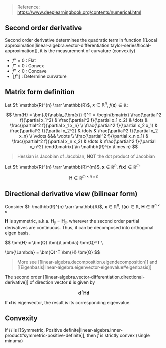 
> Reference: https://www.deeplearningbook.org/contents/numerical.html

## Second order derivative

Second order derivative determines the quadratic term in function [[Local approximation|linear-algebra.vector-differentiation.taylor-series#local-approximation]], it is the measurement of curvature (convexity)
- $f'' = 0$ : Flat
- $f'' > 0$ : Convex
- $f'' < 0$ : Concave
- $\|f''\|$ : Determine curvature

## Matrix form definition

Let $f: \mathbb{R}^{n} \rarr \mathbb{R}$, $\pmb{x} \in \mathbb{R}^{n}$, $f(\pmb{x}) \in \mathbb{R}$:

$$
\bm{H} =
\bm{J}(\nabla_{\bm{x}} f)^T =
\begin{bmatrix}
\frac{\partial^2 f}{\partial x_1^2} & \frac{\partial^2 f}{\partial x_1 x_2} & \dots & \frac{\partial^2 f}{\partial x_1 x_n} \\
\frac{\partial^2 f}{\partial x_2 x_1} & \frac{\partial^2 f}{\partial x_2^2} & \dots & \frac{\partial^2 f}{\partial x_2 x_n} \\
\vdots &&& \vdots \\
\frac{\partial^2 f}{\partial x_n x_1} & \frac{\partial^2 f}{\partial x_n x_2} & \dots & \frac{\partial^2 f}{\partial x_n^2}
\end{bmatrix} \in \mathbb{R}^{n \times n}
$$


> Hessian is Jacobian of Jacobian, **NOT** the dot product of Jacobian

Let $f: \mathbb{R}^{n} \rarr \mathbb{R}^{m}$, $\pmb{x} \in \mathbb{R}^{n}$, $\pmb{f}(\pmb{x}) \in \mathbb{R}^{m}$

$$\bm{H} \in \mathbb{R}^{m \times n \times n}$$

## Directional derivative view (bilinear form)

Consider $f: \mathbb{R}^{n} \rarr \mathbb{R}$, $\pmb{x} \in \mathbb{R}^{n}$, $f(\pmb{x}) \in \mathbb{R}$, $\bm{H} \in \mathbb{R}^{n \times n}$

$\bm{H}$ is symmetric, a.k.a. $\bm{H}_{ij} = \bm{H}_{ji}$, wherever the second order partial derivatives are continuous. Thus, it can be decomposed into orthogonal eigen basis.

$$
\bm{H} = \bm{Q} \bm{\Lambda} \bm{Q}^T \\

\bm{\Lambda} = \bm{Q}^T \bm{H} \bm{Q}
$$

> More see [[linear-algebra.decomposition.eigendecomposition]] and [[Eigenbasis|linear-algebra.eigenvector-eigenvalue#eigenbasis]]

The second order [[linear-algebra.vector-differentiation.directional-derivative]] of direction vector $\bm{d}$ is given by

$$
\bm{d}^T \bm{H} \bm{d}
$$

If $\bm{d}$ is eigenvector, the result is its corresponding eigenvalue.

## Convexity

If $H$ is [[Symmetric, Positive definite|linear-algebra.inner-product#symmetric-positive-definite]], then $f$ is strictly convex (single minuma)